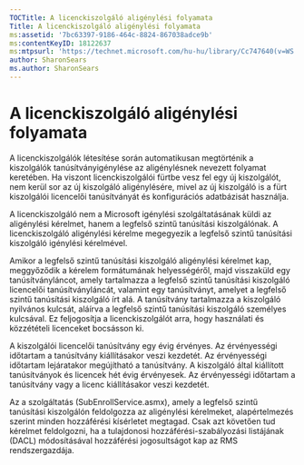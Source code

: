 ```yaml
---
TOCTitle: A licenckiszolgáló aligénylési folyamata
Title: A licenckiszolgáló aligénylési folyamata
ms:assetid: '7bc63397-9186-464c-8824-867038adce9b'
ms:contentKeyID: 18122637
ms:mtpsurl: 'https://technet.microsoft.com/hu-hu/library/Cc747640(v=WS.10)'
author: SharonSears
ms.author: SharonSears
---
```


A licenckiszolgáló aligénylési folyamata
========================================

A licenckiszolgálók létesítése során automatikusan megtörténik a kiszolgálók tanúsítványigénylése az aligénylésnek nevezett folyamat keretében. Ha viszont licenckiszolgálói fürtbe vesz fel egy új kiszolgálót, nem kerül sor az új kiszolgáló aligénylésére, mivel az új kiszolgáló is a fürt kiszolgálói licencelői tanúsítványát és konfigurációs adatbázisát használja.

A licenckiszolgáló nem a Microsoft igénylési szolgáltatásának küldi az aligénylési kérelmet, hanem a legfelső szintű tanúsítási kiszolgálónak. A licenckiszolgáló aligénylési kérelme megegyezik a legfelső szintű tanúsítási kiszolgáló igénylési kérelmével.

Amikor a legfelső szintű tanúsítási kiszolgáló aligénylési kérelmet kap, meggyőződik a kérelem formátumának helyességéről, majd visszaküld egy tanúsítványláncot, amely tartalmazza a legfelső szintű tanúsítási kiszolgáló licencelői tanúsítványláncát, valamint egy tanúsítványt, amelyet a legfelső szintű tanúsítási kiszolgáló írt alá. A tanúsítvány tartalmazza a kiszolgáló nyilvános kulcsát, aláírva a legfelső szintű tanúsítási kiszolgáló személyes kulcsával. Ez feljogosítja a licenckiszolgálót arra, hogy használati és közzétételi licenceket bocsásson ki.

A kiszolgálói licencelői tanúsítvány egy évig érvényes. Az érvényességi időtartam a tanúsítvány kiállításakor veszi kezdetét. Az érvényességi időtartam lejáratakor megújítható a tanúsítvány. A kiszolgáló által kiállított tanúsítványok és licencek hét évig érvényesek. Az érvényességi időtartam a tanúsítvány vagy a licenc kiállításakor veszi kezdetét.

Az a szolgáltatás (SubEnrollService.asmx), amely a legfelső szintű tanúsítási kiszolgálón feldolgozza az aligénylési kérelmeket, alapértelmezés szerint minden hozzáférési kísérletet megtagad. Csak azt követően tud kérelmet feldolgozni, ha a tulajdonosi hozzáférési-szabályozási listájának (DACL) módosításával hozzáférési jogosultságot kap az RMS rendszergazdája.
